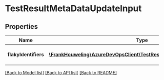 # TestResultMetaDataUpdateInput

## Properties
Name | Type | Description | Notes
------------ | ------------- | ------------- | -------------
**flakyIdentifiers** | [**\FrankHouweling\AzureDevOpsClient\TestResults\Model\TestFlakyIdentifier[]**](TestFlakyIdentifier.md) | List of Flaky Identifiers | [optional] 

[[Back to Model list]](../README.md#documentation-for-models) [[Back to API list]](../README.md#documentation-for-api-endpoints) [[Back to README]](../README.md)



